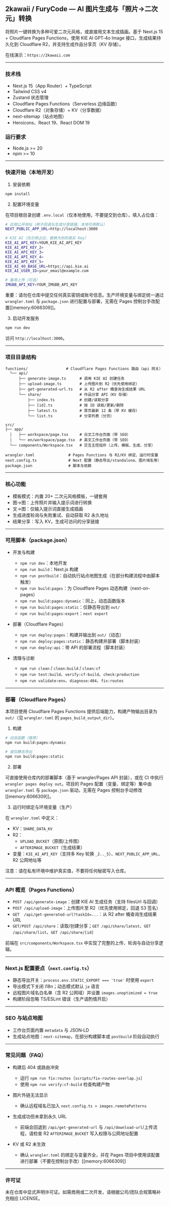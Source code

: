 ## 2kawaii / FuryCode — AI 图片生成与「照片→二次元」转换

将照片一键转换为多种可爱二次元风格，或直接用文本生成插画。基于 Next.js 15 + Cloudflare Pages Functions，使用 KIE AI GPT‑4o Image 接口，生成结果持久化到 Cloudflare R2，并支持生成作品分享页（KV 存储）。

在线演示：`https://2kawaii.com`

---

### 技术栈

- Next.js 15（App Router）+ TypeScript
- Tailwind CSS v4
- Zustand 状态管理
- Cloudflare Pages Functions（Serverless 边缘函数）
- Cloudflare R2（对象存储）+ KV（分享数据）
- next-sitemap（站点地图）
- Heroicons、React 19、React DOM 19

### 运行要求

- Node.js >= 20
- npm >= 10

---

### 快速开始（本地开发）

1) 安装依赖

```bash
npm install
```

2) 配置环境变量

在项目根目录创建 `.env.local`（仅本地使用，不要提交到仓库），填入占位值：

```bash
# 应用公开地址（用于回调与生成分享链接，本地可用默认）
NEXT_PUBLIC_APP_URL=http://localhost:3000

# KIE AI（仅示例占位，替换为你的真实 Key）
KIE_AI_API_KEY=YOUR_KIE_AI_API_KEY
KIE_AI_API_KEY_2=
KIE_AI_API_KEY_3=
KIE_AI_API_KEY_4=
KIE_AI_API_KEY_5=
KIE_AI_4O_BASE_URL=https://api.kie.ai
KIE_AI_USER_ID=your_email@example.com

# 备用上传（可选）
IMGBB_API_KEY=YOUR_IMGBB_API_KEY
```

重要：请勿在仓库中提交任何真实密钥或账号信息。生产环境变量与绑定统一通过 `wrangler.toml` 与 `package.json` 进行配置与部署，无需在 Pages 控制台手改配置[[memory:6066309]]。

3) 启动开发服务

```bash
npm run dev
```

访问 `http://localhost:3000`。

---

### 项目目录结构

```
functions/                 # Cloudflare Pages Functions 路由（api 网关）
  └── api/
      ├── generate-image.ts      # 调用 KIE AI 创建任务
      ├── upload-image.ts        # 上传图片到 R2（优先使用绑定）
      ├── get-generated-url.ts   # 从 R2 after 桶查询生成结果 URL
      └── share/                 # 作品分享 API（KV 存储）
          ├── index.ts           # 创建/读取分享
          ├── [id].ts            # 按 ID 读取/更新/删除
          ├── latest.ts          # 首页最新 12 条（带 KV 缓存）
          └── list.ts            # 分享列表（分页）

src/
├── app/
  │   ├── workspace/page.tsx     # 日文工作台页面（带 SEO）
  │   └── en/workspace/page.tsx  # 英文工作台页面（带 SEO）
  └── components/Workspace.tsx   # 交互主控组件（上传、模板、生成、分享）

wrangler.toml               # Pages Functions 与 R2/KV 绑定、运行时变量
next.config.ts              # Next 配置（静态导出/standalone、图片域名等）
package.json                # 脚本与依赖
```

---

### 核心功能

- 模板模式：内置 20+ 二次元风格模板，一键套用
- 图→图：上传照片并输入提示词进行转换
- 文→图：仅输入提示词直接生成插画
- 生成进度轮询与失败重试、自动获取 R2 永久地址
- 结果分享：写入 KV，生成可访问的分享链接

---

### 可用脚本（package.json）

- 开发与构建
  - `npm run dev`：本地开发
  - `npm run build`：Next.js 构建
  - `npm run postbuild`：自动执行站点地图生成（在部分构建流程中由脚本触发）
  - `npm run build:pages`：为 Cloudflare Pages 动态构建（next-on-pages）
  - `npm run build:pages:dynamic`：同上，动态函数版本
  - `npm run build:pages:static`：仅静态导出到 `out/`
  - `npm run build:pages:export`：`next export`

- 部署（Cloudflare Pages）
  - `npm run deploy:pages`：构建并输出到 `out/`（动态）
  - `npm run deploy:pages:static`：静态构建并部署（脚本封装）
  - `npm run deploy:api`：带 API 的部署流程（脚本封装）

- 清理与诊断
  - `npm run clean` / `clean:build` / `clean:cf`
  - `npm run test:build`、`verify:cf-build`、`check:production`
  - `npm run validate:env`、`diagnose:404`、`fix:routes`

---

### 部署（Cloudflare Pages）

本项目使用 Cloudflare Pages Functions 提供后端能力，构建产物输出目录为 `out/`（见 `wrangler.toml` 的 `pages_build_output_dir`）。

1) 构建

```bash
# 动态函数（推荐）
npm run build:pages:dynamic

# 或仅静态导出
npm run build:pages:static
```

2) 部署

可直接使用仓库内的部署脚本（基于 wrangler/Pages API 封装），或在 CI 中执行 `wrangler pages deploy out`。项目的 Pages 配置（变量、绑定等）集中由 `wrangler.toml` 与 `package.json` 驱动，无需在 Pages 控制台手动修改[[memory:6066309]]。

3) 运行时绑定与环境变量（生产）

在 `wrangler.toml` 中定义：

- KV：`SHARE_DATA_KV`
- R2：
  - `UPLOAD_BUCKET`（原图/上传图）
  - `AFTERIMAGE_BUCKET`（生成结果）
- 变量：`KIE_AI_API_KEY`（支持多 Key 轮换 `_2.._5`）、`NEXT_PUBLIC_APP_URL`、R2 公网地址等

注意：请在私有环境中维护真实值，不要将任何秘密写入仓库。

---

### API 概览（Pages Functions）

- `POST /api/generate-image`：创建 KIE AI 生成任务（支持 filesUrl 与回调）
- `POST /api/upload-image`：上传图片至 R2（优先使用绑定，回退 S3 签名）
- `GET  /api/get-generated-url?taskId=...`：从 R2 after 桶查询生成结果 URL
- `GET/POST /api/share`：读取/创建分享；`GET /api/share/latest`、`GET /api/share/list`、`GET /api/share/[id]`

前端在 `src/components/Workspace.tsx` 中实现了完整的上传、轮询与自动分享逻辑。

---

### Next.js 配置要点（`next.config.ts`）

- 静态导出开关：`process.env.STATIC_EXPORT === 'true'` 时使用 `export`
- 导出模式下关闭 i18n；动态模式默认 `ja` 语言
- 远程图片域名白名单（含 R2 公网域）并设置 `images.unoptimized = true`
- 构建阶段忽略 TS/ESLint 错误（生产请酌情开启）

---

### SEO 与站点地图

- 工作台页面内置 `metadata` 与 JSON‑LD
- 生成站点地图：`next-sitemap`，在部分构建脚本或 `postbuild` 阶段自动执行

---

### 常见问题（FAQ）

- 构建后 404 或路由冲突
  - 运行 `npm run fix:routes`（`scripts/fix-routes-overlap.js`）
  - 使用 `npm run verify:cf-build` 检查构建产物

- 图片外链无法显示
  - 确认远程域名已加入 `next.config.ts > images.remotePatterns`

- 生成成功但未拿到永久 URL
  - 前端会回退到 `/api/get-generated-url` 与 `/api/download-url`/上传流程，请检查 R2 `AFTERIMAGE_BUCKET` 写入权限与公网地址配置

- KV 或 R2 未生效
  - 确认 `wrangler.toml` 的绑定与变量齐全，并在 Pages 项目中使用该配置进行部署（不要在控制台手改）[[memory:6066309]]

---

### 许可证

未在仓库中显式声明许可证。如需商用或二次开发，请根据公司/团队合规策略补充相应 LICENSE。

